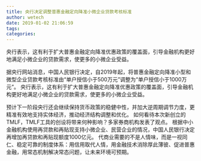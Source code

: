 ```yaml
---
title: 央行决定调整普惠金融定向降准小微企业贷款考核标准
author: wetech
date: 2019-01-02 21:06:59
tags: 
categories: 
---
```

央行表示，这有利于扩大普惠金融定向降准优惠政策的覆盖面，引导金融机构更好地满足小微企业的贷款需求，使更多的小微企业受益。
<!-- more -->
据央行网站消息，中国人民银行决定，自2019年起，将普惠金融定向降准小型和微型企业贷款考核标准由“单户授信小于500万元”调整为“单户授信小于1000万元”。
央行表示，这有利于扩大普惠金融定向降准优惠政策的覆盖面，引导金融机构更好地满足小微企业的贷款需求，使更多的小微企业受益。
 
 
预计下一阶段央行还会继续保持货币政策的稳健中性，并加大逆周期调节力度，更精准有效地支持实体经济，推动经济结构调整和优化。
如何看待本次新创立的TMLF，TMLF工具的创设将带来何种影响？多家券商机构发表了观点。
根据中小金融机构使用再贷款和再贴现支持小微企业、民营企业的情况，中国人民银行决定再增加再贷款和再贴现额度1000亿元。
代商业需要的不是人情味，而是一视同仁、稳定可靠的制度体系：用信用取代人情，用金融技术消除厚此薄彼、促进普惠金融，用常态机制解决常态问题，让未来环境可预期。
